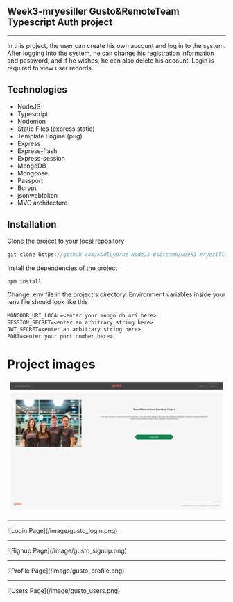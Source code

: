 ## Week3-mryesiller Gusto&RemoteTeam Typescript Auth project
<hr>

<p> In this project, the user can create his own account and log in to the system. After logging into the system, he can change his registration information and password, and if he wishes, he can also delete his account. Login is required to view user records.</p>

## Technologies 

* NodeJS
* Typescript
* Nodemon
* Static Files (express.static)
* Template Engine (pug)
* Express
* Express-flash
* Express-session
* MongoDB
* Mongoose
* Passport
* Bcrypt
* jsonwebtoken
* MVC architecture

## Installation

Clone the project to your local repository
```javascript
git clone https://github.com/Kodluyoruz-NodeJs-Bootcamp/week3-mryesiller

```
Install the dependencies of the project

```
npm install
```
Change  .env file in the project's directory. Environment variables inside your .env file should look like this

```
MONGODB_URI_LOCAL=<enter your mongo db uri here>
SESSION_SECRET=<enter an arbitrary string here>
JWT_SECRET=<enter an arbitrary string here>
PORT=<enter your port number here>
```
# Project images 

![Home Page](/image/gusto_home.png)
<hr>
![Login Page](/image/gusto_login.png)
<hr>
![Signup Page](/image/gusto_signup.png)
<hr>
![Profile Page](/image/gusto_profile.png)
<hr>
![Users Page](/image/gusto_users.png)

